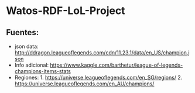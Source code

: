 # Watos-RDF-LoL-Project

## Fuentes:

- json data: http://ddragon.leagueoflegends.com/cdn/11.23.1/data/en_US/champion.json
- Info adicional: https://www.kaggle.com/barthetur/league-of-legends-champions-items-stats
- Regiones: 1. https://universe.leagueoflegends.com/en_SG/regions/
            2. https://universe.leagueoflegends.com/en_AU/champions/
